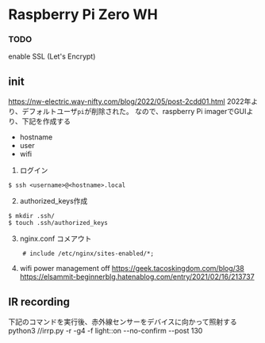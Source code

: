 # Raspberry Pi Zero WH

### TODO
enable SSL (Let's Encrypt) 

## init
https://nw-electric.way-nifty.com/blog/2022/05/post-2cdd01.html
2022年より、デフォルトユーザ`pi`が削除された。
なので、raspberry Pi imagerでGUIより、下記を作成する
- hostname
- user
- wifi


1. ログイン
```
$ ssh <username>@<hostname>.local
```

2. authorized_keys作成
```
$ mkdir .ssh/
$ touch .ssh/authorized_keys
```

3. nginx.conf 
コメアウト
```
	# include /etc/nginx/sites-enabled/*;
```

4. wifi power management off
https://geek.tacoskingdom.com/blog/38
https://elsammit-beginnerblg.hatenablog.com/entry/2021/02/16/213737



## IR recording
下記のコマンドを実行後、赤外線センサーをデバイスに向かって照射する
python3 /<Path>/irrp.py -r -g4 -f <FilePath> light::on --no-confirm --post 130

